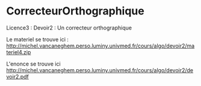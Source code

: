 CorrecteurOrthographique
========================

Licence3 : Devoir2 : Un correcteur orthographique

Le materiel se trouve ici :
http://michel.vancaneghem.perso.luminy.univmed.fr/cours/algo/devoir2/materiel4.zip

L'enonce se trouve ici
http://michel.vancaneghem.perso.luminy.univmed.fr/cours/algo/devoir2/devoir2.pdf
